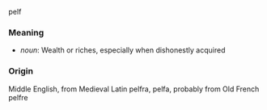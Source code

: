 pelf
### Meaning
+ _noun_: Wealth or riches, especially when dishonestly acquired

### Origin

Middle English, from Medieval Latin pelfra, pelfa, probably from Old French pelfre
